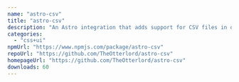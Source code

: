 ```yaml
---
name: "astro-csv"
title: "astro-csv"
description: "An Astro integration that adds support for CSV files in data collections"
categories:
  - "css+ui"
npmUrl: "https://www.npmjs.com/package/astro-csv"
repoUrl: "https://github.com/TheOtterlord/astro-csv"
homepageUrl: "https://github.com/TheOtterlord/astro-csv"
downloads: 60
---
```

